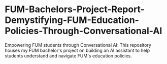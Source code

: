 # FUM-Bachelors-Project-Report-Demystifying-FUM-Education-Policies-Through-Conversational-AI
Empowering FUM students through Conversational AI: This repository houses my FUM bachelor's project on building an AI assistant to help students understand and navigate FUM's education policies.
